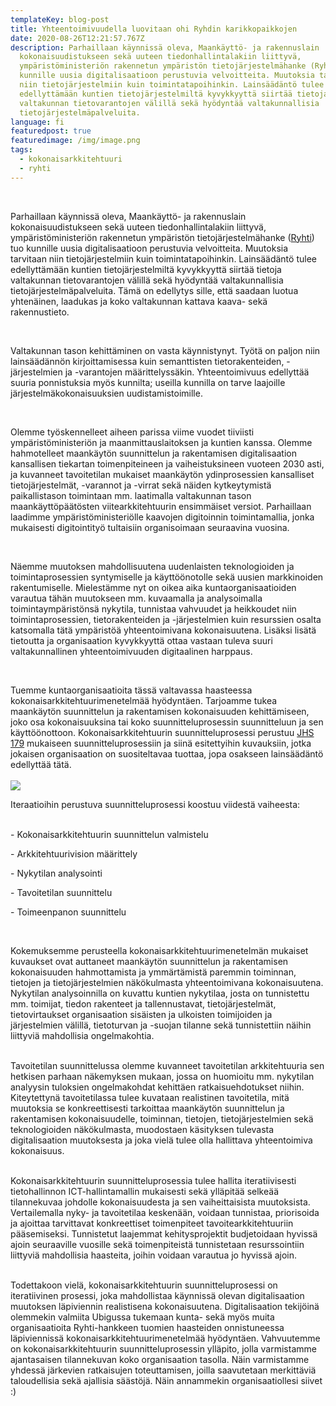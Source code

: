 ```yaml
---
templateKey: blog-post
title: Yhteentoimivuudella luovitaan ohi Ryhdin karikkopaikkojen
date: 2020-08-26T12:21:57.767Z
description: Parhaillaan käynnissä oleva, Maankäyttö- ja rakennuslain
  kokonaisuudistukseen sekä uuteen tiedonhallintalakiin liittyvä,
  ympäristöministeriön rakennetun ympäristön tietojärjestelmähanke (Ryhti) tuo
  kunnille uusia digitalisaatioon perustuvia velvoitteita. Muutoksia tarvitaan
  niin tietojärjestelmiin kuin toimintatapoihinkin. Lainsäädäntö tulee
  edellyttämään kuntien tietojärjestelmiltä kyvykkyyttä siirtää tietoja
  valtakunnan tietovarantojen välillä sekä hyödyntää valtakunnallisia
  tietojärjestelmäpalveluita.
language: fi
featuredpost: true
featuredimage: /img/image.png
tags:
  - kokonaisarkkitehtuuri
  - ryhti
---
```

<br>

Parhaillaan käynnissä oleva, Maankäyttö- ja rakennuslain kokonaisuudistukseen sekä uuteen tiedonhallintalakiin liittyvä, ympäristöministeriön rakennetun ympäristön tietojärjestelmähanke ([Ryhti](https://www.ym.fi/fi-FI/Maankaytto_ja_rakentaminen/Ohjelmat_ja_strategiat/Rakennetun_ympariston_tietojarjestelma)) tuo kunnille uusia digitalisaatioon perustuvia velvoitteita. Muutoksia tarvitaan niin tietojärjestelmiin kuin toimintatapoihinkin. Lainsäädäntö tulee edellyttämään kuntien tietojärjestelmiltä kyvykkyyttä siirtää tietoja valtakunnan tietovarantojen välillä sekä hyödyntää valtakunnallisia tietojärjestelmäpalveluita. Tämä on edellytys sille, että saadaan luotua yhtenäinen, laadukas ja koko valtakunnan kattava kaava- sekä rakennustieto.

<br>

Valtakunnan tason kehittäminen on vasta käynnistynyt. Työtä on paljon niin lainsäädännön kirjoittamisessa kuin semanttisten tietorakenteiden, -järjestelmien ja -varantojen määrittelyssäkin. Yhteentoimivuus edellyttää suuria ponnistuksia myös kunnilta; useilla kunnilla on tarve laajoille järjestelmäkokonaisuuksien uudistamistoimille.

<br>

Olemme työskennelleet aiheen parissa viime vuodet tiiviisti ympäristöministeriön ja maanmittauslaitoksen ja kuntien kanssa. Olemme hahmotelleet maankäytön suunnittelun ja rakentamisen digitalisaation kansallisen tiekartan toimenpiteineen ja vaiheistuksineen vuoteen 2030 asti, ja kuvanneet tavoitetilan mukaiset maankäytön ydinprosessien kansalliset tietojärjestelmät, -varannot ja -virrat sekä näiden kytkeytymistä paikallistason toimintaan mm. laatimalla valtakunnan tason maankäyttöpäätösten viitearkkitehtuurin ensimmäiset versiot. Parhaillaan laadimme ympäristöministeriölle kaavojen digitoinnin toimintamallia, jonka mukaisesti digitointityö tultaisiin organisoimaan seuraavina vuosina.

<br>

Näemme muutoksen mahdollisuutena uudenlaisten teknologioiden ja toimintaprosessien syntymiselle ja käyttöönotolle sekä uusien markkinoiden rakentumiselle. Mielestämme nyt on oikea aika kuntaorganisaatioiden varautua tähän muutokseen mm. kuvaamalla ja analysoimalla toimintaympäristönsä nykytila, tunnistaa vahvuudet ja heikkoudet niin toimintaprosessien, tietorakenteiden ja -järjestelmien kuin resurssien osalta katsomalla tätä ympäristöä yhteentoimivana kokonaisuutena. Lisäksi lisätä tietoutta ja organisaation kyvykkyyttä ottaa vastaan tuleva suuri valtakunnallinen yhteentoimivuuden digitaalinen harppaus.

<br>

Tuemme kuntaorganisaatioita tässä valtavassa haasteessa kokonaisarkkitehtuurimenetelmää hyödyntäen. Tarjoamme tukea maankäytön suunnittelun ja rakentamisen kokonaisuuden kehittämiseen, joko osa kokonaisuuksina tai koko suunnitteluprosessin suunnitteluun ja sen käyttöönottoon. Kokonaisarkkitehtuurin suunnitteluprosessi perustuu [JHS 179](http://www.jhs-suositukset.fi/suomi/jhs179) mukaiseen suunnitteluprosessiin ja siinä esitettyihin kuvauksiin, jotka jokaisen organisaation on suositeltavaa tuottaa, jopa osakseen lainsäädäntö edellyttää tätä.<br><br>![](https://lh6.googleusercontent.com/LDpjIZKL1ZSdBcYA7xKboaB2HN33JE8BnFY_gMX8WjQ5-RnQSSb_2wS2G6G4DxlWeRW_JDmS3ZvlCPylBGxwMdUrdTlhteUTlMbM-UpRASbhY8DIpA-zFDyuO0t27mBmwya5sPiW)

Iteraatioihin perustuva suunnitteluprosessi koostuu viidestä vaiheesta:<br><br>

\- Kokonaisarkkitehtuurin suunnittelun valmistelu

\- Arkkitehtuurivision määrittely

\- Nykytilan analysointi

\- Tavoitetilan suunnittelu

\- Toimeenpanon suunnittelu

<br>

Kokemuksemme perusteella kokonaisarkkitehtuurimenetelmän mukaiset kuvaukset ovat auttaneet maankäytön suunnittelun ja rakentamisen kokonaisuuden hahmottamista ja ymmärtämistä paremmin toiminnan, tietojen ja tietojärjestelmien näkökulmasta yhteentoimivana kokonaisuutena. Nykytilan analysoinnilla on kuvattu kuntien nykytilaa, josta on tunnistettu mm. toimijat, tiedon rakenteet ja tallennustavat, tietojärjestelmät, tietovirtaukset organisaation sisäisten ja ulkoisten toimijoiden ja järjestelmien välillä, tietoturvan ja -suojan tilanne sekä tunnistettiin näihin liittyviä mahdollisia ongelmakohtia.<br><br>

Tavoitetilan suunnittelussa olemme kuvanneet tavoitetilan arkkitehtuuria sen hetkisen parhaan näkemyksen mukaan, jossa on huomioitu mm. nykytilan analyysin tuloksien ongelmakohdat kehittäen ratkaisuehdotukset niihin. Kiteytettynä tavoitetilassa tulee kuvataan realistinen tavoitetila, mitä muutoksia se konkreettisesti tarkoittaa maankäytön suunnittelun ja rakentamisen kokonaisuudelle, toiminnan, tietojen, tietojärjestelmien sekä teknologioiden näkökulmasta, muodostaen käsityksen tulevasta digitalisaation muutoksesta ja joka vielä tulee olla hallittava yhteentoimiva kokonaisuus.<br><br>

Kokonaisarkkitehtuurin suunnitteluprosessia tulee hallita iteratiivisesti tietohallinnon ICT-hallintamallin mukaisesti sekä ylläpitää selkeää tilannekuvaa johdolle kokonaisuudesta ja sen vaiheittaisista muutoksista. Vertailemalla nyky- ja tavoitetilaa keskenään, voidaan tunnistaa, priorisoida ja ajoittaa tarvittavat konkreettiset toimenpiteet tavoitearkkitehtuuriin pääsemiseksi. Tunnistetut laajemmat kehitysprojektit budjetoidaan hyvissä ajoin seuraaville vuosille sekä toimenpiteistä tunnistetaan resurssointiin liittyviä mahdollisia haasteita, joihin voidaan varautua jo hyvissä ajoin.<br><br>

Todettakoon vielä, kokonaisarkkitehtuurin suunnitteluprosessi on iteratiivinen prosessi, joka mahdollistaa käynnissä olevan digitalisaation muutoksen läpiviennin realistisena kokonaisuutena. Digitalisaation tekijöinä olemmekin valmiita Ubigussa tukemaan kunta- sekä myös muita organisaatioita Ryhti-hankkeen tuomien haasteiden onnistuneessa läpiviennissä kokonaisarkkitehtuurimenetelmää hyödyntäen. Vahvuutemme on kokonaisarkkitehtuurin suunnitteluprosessin ylläpito, jolla varmistamme ajantasaisen tilannekuvan koko organisaation tasolla. Näin varmistamme yhdessä järkevien ratkaisujen toteuttamisen, joilla saavutetaan merkittäviä taloudellisia sekä ajallisia säästöjä. Näin annammekin organisaatiollesi siivet :)